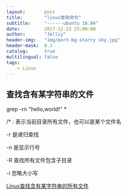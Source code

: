 ```yaml
---
layout:       post
title:        "linux常用命令"
subtitle:     "------ubuntu 16.04"
date:         2017-12-23 23:00:00
author:       "Jelliy"
header-img:   "img/port-bg-starry sky.jpg"
header-mask:  0.3
catalog:      true
multilingual: false
tags:
    - Linux
---
```



## 查找含有某字符串的文件

grep -rn "hello,world!" *

/* : 表示当前目录所有文件，也可以是某个文件名

-r 是递归查找

-n 是显示行号

-R 查找所有文件包含子目录

-i 忽略大小写

[Linux查找含有某字符串的所有文件](https://www.cnblogs.com/wangkongming/p/4476933.html)

